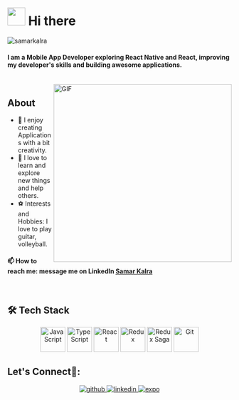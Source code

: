 # <img src="https://github.com/TheDudeThatCode/TheDudeThatCode/blob/master/Assets/Hi.gif" width="40px" height="40px"> Hi there&nbsp;

<p align="left"> <img src="https://komarev.com/ghpvc/?username=samarkalra" alt="samarkalra" /> </p>

#### I am a Mobile App Developer exploring React Native and React, improving my developer's skills and building awesome applications.
 <br>
<img align="right" alt="GIF" src="https://media.giphy.com/media/QHE5gWI0QjqF2/giphy.gif" width="400px" />

##  About
- 🎨  I enjoy creating Applications with a bit creativity. 
- 🌱  I love to learn and explore new things and help others. 
- ⚽  Interests and Hobbies: I love to play guitar, volleyball.

#### 📫  How to reach me: message me on LinkedIn [Samar Kalra](https://in.linkedin.com/in/samar-kalra)

<br>

##  🛠 Tech Stack

<p align="center"> <img src="https://raw.githubusercontent.com/gilbarbara/logos/master/logos/javascript.svg" alt="JavaScript" width="56" height="56"/> <img src="https://raw.githubusercontent.com/gilbarbara/logos/master/logos/typescript-icon.svg" alt="TypeScript" width="56" height="56"/> <img src="https://raw.githubusercontent.com/gilbarbara/logos/master/logos/react.svg" alt="React" width="56" height="56"/> <img src="https://raw.githubusercontent.com/gilbarbara/logos/master/logos/redux.svg" alt="Redux" width="56" height="56"/> <img src="https://raw.githubusercontent.com/gilbarbara/logos/master/logos/redux-saga.svg" alt="Redux Saga" width="56" height="56"/> <img src="https://raw.githubusercontent.com/gilbarbara/logos/master/logos/git-icon.svg" alt="Git" width="56" height="56"/> <!-- <img src="https://raw.githubusercontent.com/gilbarbara/logos/master/logos/c.svg" alt="c" width="56" height="56"/> <img src="https://raw.githubusercontent.com/gilbarbara/logos/master/logos/c-plusplus.svg" alt="cplusplus" width="56" height="56"/> -->

<br>

## Let's Connect🙌:
<div align="center">
<a href="https://github.com/samarkalra" target="_blank">
<img src=https://img.shields.io/badge/github-%2324292e.svg?&style=for-the-badge&logo=github&logoColor=white alt=github style="margin-bottom: 5px;" />
</a>
 
<a href="https://in.linkedin.com/in/samar-kalra" target="_blank">
<img src=https://img.shields.io/badge/linkedin-%231E77B5.svg?&style=for-the-badge&logo=linkedin&logoColor=white alt=linkedin style="margin-bottom: 5px;" />
</a>
 
<a href="https://expo.dev/@samarkalra?tab=snacks" target="_blank">
<img src="https://img.shields.io/badge/expo-%23FFFFFF?&style=for-the-badge&logo=expo&logoColor=black" alt=expo style="margin-bottom: 5px;" />
</a>
</div> 
